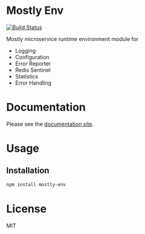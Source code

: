 Mostly Env
==========

[![Build Status](https://travis-ci.org/mostlyjs/mostly-env.svg)](https://travis-ci.org/mostlyjs/mostly-env)

Mostly microservice runtime environment module for
* Logging
* Configuration
* Error Reporter
* Redis Sentinel
* Statistics
* Error Handling

# Documentation

Please see the [documentation site](https://mostlyjs.github.io).

# Usage

## Installation

```bash
npm install mostly-env
```

# License

MIT